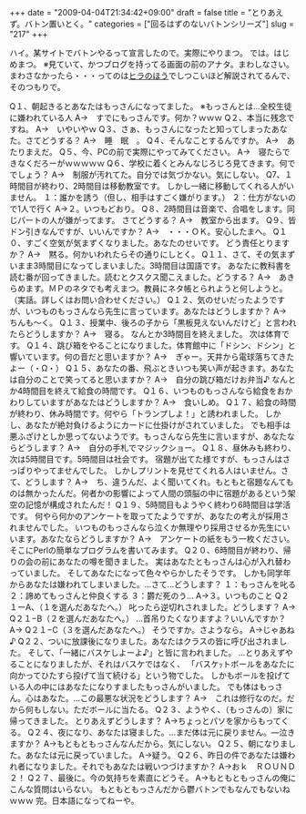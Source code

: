 +++
date = "2009-04-04T21:34:42+09:00"
draft = false
title = "とりあえず。バトン置いとく。"
categories = ["回るはずのないバトンシリーズ"]
slug = "217"
+++

ハイ。某サイトでバトンやるって宣言したので。実際にやりまつ。
では。はじめまつ。
※見ていて、かつブログを持ってる画面の前のアナタ。まわしなさい。
まわさなかったら・・・ってのは<a href="http://green.ap.teacup.com/hirarira/52.html#readmore" target="_blank" title="ヒラのほう">ヒラのほう</a>でしつこいほど解説されてるんで、そのつもりで。

<!--more-->
Q１、朝起きるとあなたはもっさんになってました。
※もっさんとは…全校生徒に嫌われている人
A→　すでにもっさんです。何か？ｗｗｗ
Q２、本当に残念ですね。
A→　いやいやｗ
Q３、さぁ、もっさんになったと知ってしまったあなた。さてどうする？
A→　睡　眠　。
Q４、そんなことするんですか。
A→　あたりまえだ。
Q５、今、PCの前で実際にやってみてください。
A→　寝たらできなくだろーがｗｗｗｗｗ
Q６、学校に着くとみんなじろじろ見てきます。何ででしょう？
A→　制服が汚れてた。自分では気づかない。気にしない。
Q7、１時間目が終わり、2時間目は移動教室です。
しかし一緒に移動してくれる人がいません。
１：誰かを誘う（但し、相手はすごく嫌がります。）
２：仕方がないので1人で行く
A→２。いつもどおり。
Q８、2時間目は音楽で、合唱をします。同じパートの人が嫌がってます。
さてどうする？
A→　教室から出ます。
Q９、皆ドン引きなんですが、いいんですか？
A→　・・・ＯＫ。安心したまへ。
Q１０、すごく空気が気まずくなりました。あなたのせいです。
どう責任とりますか？
A→　黙る。何かいわれたらその通りにしとく。
Q１１、さて、その気まずいまま3時間目になってしまいました。3時間目は国語です。
あなたに教科書を読む番が回ってきました。読むとクスクス聞こえました。どうする？
A→　あきらめます。ＭＰのネタでも考えまつ。教員にネタ帳とられようと何しようと。（実話。詳しくはお問い合わせください。）
Q１２、気のせいだったようですが、いつものもっさんなら先生に言っています。あなたはどうしますか？
A→　ちんも〜く。
Q１３、授業中、後ろの子から「黒板見えないんだけど」と言われたらどうしますか？
A→　寝る。
なんとか3時間目を終えました。
次は体育です。
Q１４、跳び箱をやることになりました。体育館中に「ドシン、ドシン」と響いています。何の音だと思いますか？
A→　ぎゃー。天井から電球落ちてきたよー（・Ω・）
Q１５、あなたの番、飛ぶときいつも笑い声が起きます。あなたは自分のことで笑ってると思いますか？
A→　自分の跳び箱だけお弁当♪
なんとか4時間目を終えて給食の時間です。
Q１６、いつものもっさんなら給食をおかわりしていますがあなたはどうしますか？
A→　食いしめ。
Q１７、給食の時間が終わり、休み時間です。何やら「トランプしよ！」と誘われました。
しかし、あなたが絶対負けるようにカードに仕掛けがされていました。
でも相手は悪ふざけとしか思ってないようです。もっさんなら先生に言いますが、あなたならどうします？
A→　自分の手札でマジックショー。
Q１８、昼休みも終わり、次は5時間目です。5時間目は社会です。
宿題が出てた様ですが、もっさんはさっぱりやってませんでした。
しかしプリントを見せてくれる人はいません。さて、どうします？
A→　ち、違うんだ、よく聞いてくれ。もともと宿題なんてものは無かったんだ。何者かの影響によって人間の頭脳の中に宿題があるという架空の記憶が構成されたんだ！
Q１９、5時間目もようやく終わり6時間目は学活です。
何やら何かのアンケートを取ってたようですが、あなたの考えが採用されませんでした。
いつものもっさんなら泣くか無理やり採用させるか先生にいいます。あなたならどうしますか？
A→　アンケートの紙をもう一枚ください。そこにPerlの簡単なプログラムを書いてみます。
Q２０、6時間目が終わり、帰りの会の前にあなたの噂を聞きました。
実はあなたともっさんは心が入れ替わっていました。
そしてあなたになって色々やらかしたそうです。
しかも同学年からあなたは嫌われてしまいました。…さて…どうします？
１：もっさんを叱る
２：諦めてもっさんと仲良くする
３：欝だ死のう…
A→３。いつものこと
Q２１ーA、（１を選んだあなたへ。）
叱ったら逆切れされました。どうします？
A→
Q２１−B（２を選んだあなたへ。）
…首吊りたくなりますよ？いいんですか？
A→
Q２１−C（３を選んだあなたへ。）
そうですか。さようなら。
A→じゃあね♪
Q２２、ついに放課後になりました。あなたはクラスの皆に呼び出されました。
そして、「一緒にバスケしよーよ♪」と皆に言われました。
…とりあえずやることになりましたが、それはバスケではなく、
「バスケｯトボールをあなたに向かってひたすら投げて当て続ける」という物でした。
しかもボールを投げている人の中にはあなたになりすましたもっさんがいました。
でも体はもっさん。心はあなた。…この最悪な状況をどうします？
A→　これは修行なのだ。だから何もしない。ただボールに当たる。
Q２３、ようやく、（もっさんの）家に帰ってきました。
とりあえずどうします？
A→ちょっとパソを家からもってくる。
Q２４、夜になり、あなたは寝ました。…まだ体は元に戻りません。―泣きますか？
A→もともともっさんなんだから。気にしない。
Q２５、朝になりました。あなたは元に戻っていました。
A→疑う。
Q２６、昨日の件であなたは嫌われ者になりました。それでもあなたは戦いつづけますか？
A→おｋ　ＲＯＵＮＤ２！
Q２７、最後に。今の気持ちを素直にどうそ。
A→もともともっさんの俺にこんな質問はいらない。
もともともっさんだから鬱バトンでもなんでもないねｗｗｗ
完。日本語になってねーや。
